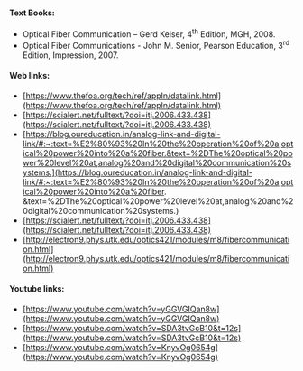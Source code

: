 #### Text Books:

*   Optical Fiber Communication – Gerd Keiser, 4<sup>th</sup> Edition, MGH, 2008.  
*   Optical Fiber Communications - John M. Senior, Pearson Education, 3<sup>rd</sup> Edition, Impression, 2007.  

  

#### Web links:

*   [https://www.thefoa.org/tech/ref/appln/datalink.html](https://www.thefoa.org/tech/ref/appln/datalink.html)
*   [https://scialert.net/fulltext/?doi=itj.2006.433.438](https://scialert.net/fulltext/?doi=itj.2006.433.438)
*   [https://blog.oureducation.in/analog-link-and-digital-link/#:~:text=%E2%80%93%20In%20the%20operation%20of%20a,optical%20power%20into%20a%20fiber.&text=%2DThe%20optical%20power%20level%20at,analog%20and%20digital%20communication%20systems.](https://blog.oureducation.in/analog-link-and-digital-link/#:~:text=%E2%80%93%20In%20the%20operation%20of%20a,optical%20power%20into%20a%20fiber.
    &text=%2DThe%20optical%20power%20level%20at,analog%20and%20digital%20communication%20systems.)
*   [https://scialert.net/fulltext/?doi=itj.2006.433.438](https://scialert.net/fulltext/?doi=itj.2006.433.438)
*   [http://electron9.phys.utk.edu/optics421/modules/m8/fibercommunication.html](http://electron9.phys.utk.edu/optics421/modules/m8/fibercommunication.html)

  

#### Youtube links:

*   [https://www.youtube.com/watch?v=yGGVGIQan8w](https://www.youtube.com/watch?v=yGGVGIQan8w)
*   [https://www.youtube.com/watch?v=SDA3tvGcB10&t=12s](https://www.youtube.com/watch?v=SDA3tvGcB10&t=12s)
*   [https://www.youtube.com/watch?v=KnyvOg0654g](https://www.youtube.com/watch?v=KnyvOg0654g)
